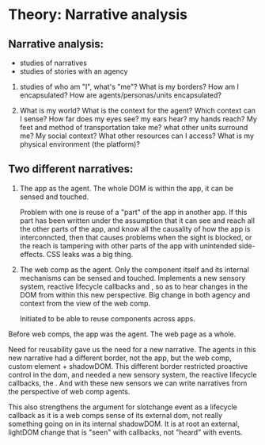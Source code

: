 # Theory: Narrative analysis

## Narrative analysis:

 * studies of narratives
 * studies of stories with an agency
 
1. studies of who am "I", what's "me"? 
   What is my borders? How am I encapsulated? 
   How are agents/personas/units encapsulated?

2. What is my world? What is the context for the agent?
   Which context can I sense?
   How far does my eyes see? my ears hear? my hands reach? My feet and method of transportation take me?
   what other units surround me? My social context? What other resources can I access? 
   What is my physical environment (the platform)?

   
## Two different narratives: 

1. The app as the agent. The whole DOM is within the app, it can be sensed and touched.

   Problem with one is reuse of a "part" of the app in another app. 
   If this part has been written under the assumption that it can see and reach all the other
   parts of the app, and know all the causality of how the app is interconncted, then 
   that causes problems when the sight is blocked, or the reach is tampering with other parts of the app
   with unintended side-effects. CSS leaks was a big thing.
   
2. The web comp as the agent. Only the component itself and its internal mechanisms can be sensed and touched.
   Implements a new sensory system, reactive lifecycle callbacks and <slot>, so as to hear changes in the DOM
   from within this new perspective. Big change in both agency and context from the view of the web comp.

   Initiated to be able to reuse components across apps.
 
Before web comps, the app was the agent. The web page as a whole.

Need for reusability gave us the need for a new narrative.
The agents in this new narrative had a different border, not the app, but the web comp, custom element + shadowDOM.
This different border restricted proactive control in the dom, and needed a new sensory system, 
the reactive lifecycle callbacks, the <slot>.
And with these new sensors we can write narratives from the perspective of web comp agents.

This also strengthens the argument for slotchange event as a lifecycle callback as it is a web comps sense
of its external dom, not really something going on in its internal shadowDOM. It is at root an external, lightDOM
change that is "seen" with callbacks, not "heard" with events.